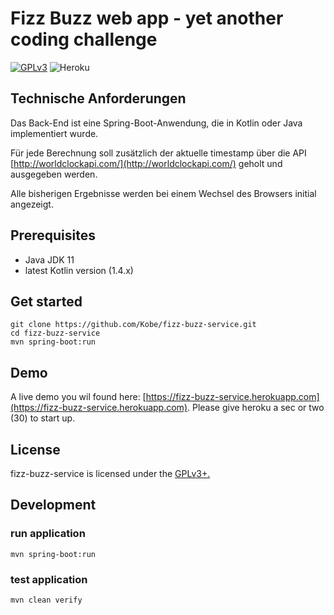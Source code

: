 # Fizz Buzz web app - yet another coding challenge

[![GPLv3](https://img.shields.io/badge/licence-GPLv3-brightgreen.svg)](http://www.gnu.org/licenses/gpl-3.0.html)
![Heroku](https://heroku-badge.herokuapp.com/?app=fizz-buzz-service)

## Technische Anforderungen

Das Back-End ist eine Spring-Boot-Anwendung, die in Kotlin oder Java implementiert wurde.

Für jede Berechnung soll zusätzlich der aktuelle timestamp über die API [http://worldclockapi.com/](http://worldclockapi.com/) geholt und ausgegeben werden.

Alle bisherigen Ergebnisse werden bei einem Wechsel des Browsers initial angezeigt.

## Prerequisites

- Java JDK 11
- latest Kotlin version (1.4.x)

## Get started

```
git clone https://github.com/Kobe/fizz-buzz-service.git
cd fizz-buzz-service
mvn spring-boot:run
```

## Demo

A live demo you wil found here: [https://fizz-buzz-service.herokuapp.com](https://fizz-buzz-service.herokuapp.com).
Please give heroku a sec or two (30) to start up.

## License

fizz-buzz-service is licensed under the [GPLv3+.](LICENSE)

## Development

### run application

```mvn spring-boot:run```

### test application

```mvn clean verify```
